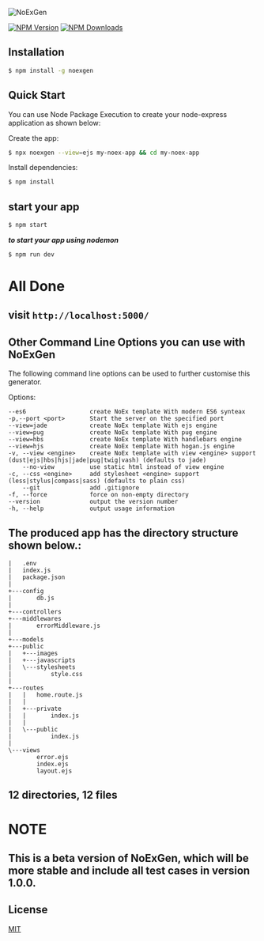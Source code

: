 ![NoExGen](https://socialify.git.ci/Yourstruggle11/NoExGen/image?description=1&descriptionEditable=NoExGen%20is%20a%20node.js%20express%20application%20generator%20with%20modern%20folder%20structure%2C%20namespace%2Fproject%20mapping%20and%20much%20more!%20It%20contains%20preconfigured%20Settings%20and%20Routing%20files%2C%20ready%20to%20be%20used%20in%20any%20project.&font=Bitter&forks=1&issues=1&language=1&name=1&owner=1&pattern=Charlie%20Brown&pulls=1&stargazers=1&theme=Light)


[![NPM Version][npm-image]][npm-url]
[![NPM Downloads][downloads-image]][downloads-url]


## Installation

```sh
$ npm install -g noexgen
```

## Quick Start

You can use Node Package Execution to create your node-express application as shown below:

Create the app:

```bash
$ npx noexgen --view=ejs my-noex-app && cd my-noex-app
```

Install dependencies:

```bash
$ npm install
```

## start your app

```bash
$ npm start
```

**_to start your app using nodemon_**

```bash
$ npm run dev
```

# All Done

## visit `http://localhost:5000/`

## Other Command Line Options you can use with NoExGen

The following command line options can be used to further customise this generator.

Options:

    --es6                  create NoEx template With modern ES6 synteax
    -p,--port <port>       Start the server on the specified port
    --view=jade            create NoEx template With ejs engine
    --view=pug             create NoEx template With pug engine
    --view=hbs             create NoEx template With handlebars engine
    --view=hjs             create NoEx template With hogan.js engine
    -v, --view <engine>    create NoEx template with view <engine> support (dust|ejs|hbs|hjs|jade|pug|twig|vash) (defaults to jade)
        --no-view          use static html instead of view engine
    -c, --css <engine>     add stylesheet <engine> support (less|stylus|compass|sass) (defaults to plain css)
        --git              add .gitignore
    -f, --force            force on non-empty directory
    --version              output the version number
    -h, --help             output usage information

## The produced app has the directory structure shown below.:

    |   .env
    |   index.js
    |   package.json
    |
    +---config
    |       db.js
    |
    +---controllers
    +---middlewares
    |       errorMiddleware.js
    |
    +---models
    +---public
    |   +---images
    |   +---javascripts
    |   \---stylesheets
    |           style.css
    |
    +---routes
    |   |   home.route.js
    |   |
    |   +---private
    |   |       index.js
    |   |
    |   \---public
    |           index.js
    |
    \---views
            error.ejs
            index.ejs
            layout.ejs

## 12 directories, 12 files


# NOTE
## This is a beta version of NoExGen, which will be more stable and include all test cases in version 1.0.0. 


## License

[MIT](LICENSE)

[npm-image]: https://img.shields.io/npm/v/noexgen.svg
[npm-url]: https://www.npmjs.com/package/noexgen
[downloads-image]: https://img.shields.io/npm/dm/noexgen.svg
[downloads-url]: https://www.npmjs.com/package/noexgen